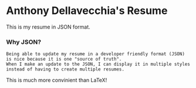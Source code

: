 # Anthony Dellavecchia's Resume

This is my resume in JSON format.

### Why JSON?

```
Being able to update my resume in a developer friendly format (JSON) is nice because it is one "source of truth".
When I make an update to the JSON, I can display it in multiple styles instead of having to create multiple resumes.
```
This is much more convinient than LaTeX!
